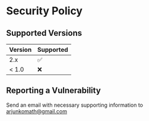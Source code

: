 # Security Policy

## Supported Versions

| Version | Supported          |
| ------- | ------------------ |
| 2.x     | :white_check_mark: |
| < 1.0   | :x:                |

## Reporting a Vulnerability

Send an email with necessary supporting information to [arjunkomath@gmail.com](mailto:arjunkomath@gmail.com)
